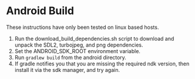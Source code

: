 # Android Build
These instructions have only been tested on linux based hosts. 

1. Run the download_build_dependencies.sh script to download and unpack the SDL2, turbojpeg, and png dependencies.
2. Set the ANDROID_SDK_ROOT environment variable.
3. Run `gradlew build` from the android directory.
4. If gradle notifies you that you are missing the required ndk version, then install it via the sdk manager, and try again. 


